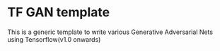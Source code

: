# TF GAN template

This is a generic template to write various Generative Adversarial Nets using Tensorflow(v1.0 onwards)
